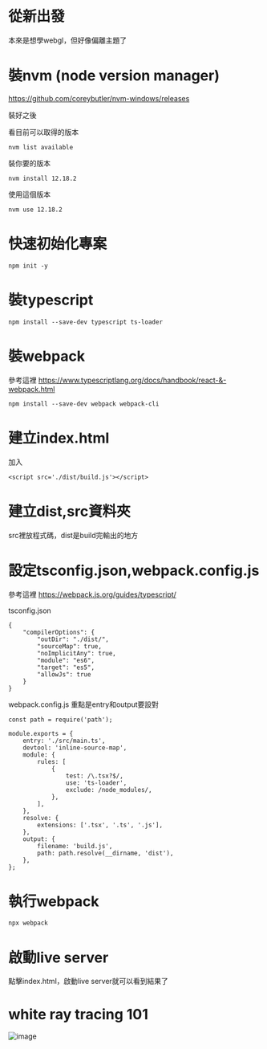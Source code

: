 # 從新出發
本來是想學webgl，但好像偏離主題了

# 裝nvm (node version manager)
https://github.com/coreybutler/nvm-windows/releases

裝好之後

看目前可以取得的版本
```
nvm list available
```

裝你要的版本
```
nvm install 12.18.2
```

使用這個版本
```
nvm use 12.18.2
```


# 快速初始化專案

```
npm init -y
```

# 裝typescript
```
npm install --save-dev typescript ts-loader
```

# 裝webpack
參考這裡
https://www.typescriptlang.org/docs/handbook/react-&-webpack.html
```
npm install --save-dev webpack webpack-cli
```

# 建立index.html
加入
```
<script src='./dist/build.js'></script>
```

# 建立dist,src資料夾
src裡放程式碼，dist是build完輸出的地方

# 設定tsconfig.json,webpack.config.js
參考這裡
https://webpack.js.org/guides/typescript/

tsconfig.json
```
{
    "compilerOptions": {
        "outDir": "./dist/",
        "sourceMap": true,
        "noImplicitAny": true,
        "module": "es6",
        "target": "es5",
        "allowJs": true
    }
}
```

webpack.config.js
重點是entry和output要設對
```
const path = require('path');

module.exports = {
    entry: './src/main.ts',
    devtool: 'inline-source-map',
    module: {
        rules: [
            {
                test: /\.tsx?$/,
                use: 'ts-loader',
                exclude: /node_modules/,
            },
        ],
    },
    resolve: {
        extensions: ['.tsx', '.ts', '.js'],
    },
    output: {
        filename: 'build.js',
        path: path.resolve(__dirname, 'dist'),
    },
};
```


# 執行webpack
```
npx webpack
```

# 啟動live server
點擊index.html，啟動live server就可以看到結果了

# white ray tracing 101
![image](https://lh3.googleusercontent.com/pw/AM-JKLXYlix1VwYibFBs_r5My3OURC9mVx0IUM5bYLg6wZvDYdnDSdz8cdzBVHaidA9rK_BJZvLLBwT2a2X1wdQmXjNLZx2zJKQDE1vJdTuFlGdACXJ-5HaKqtiFD1h_nPFMTedkI72SPiDb3y9YIC9qiUoH2Q=w800-h600-no?authuser=0)
